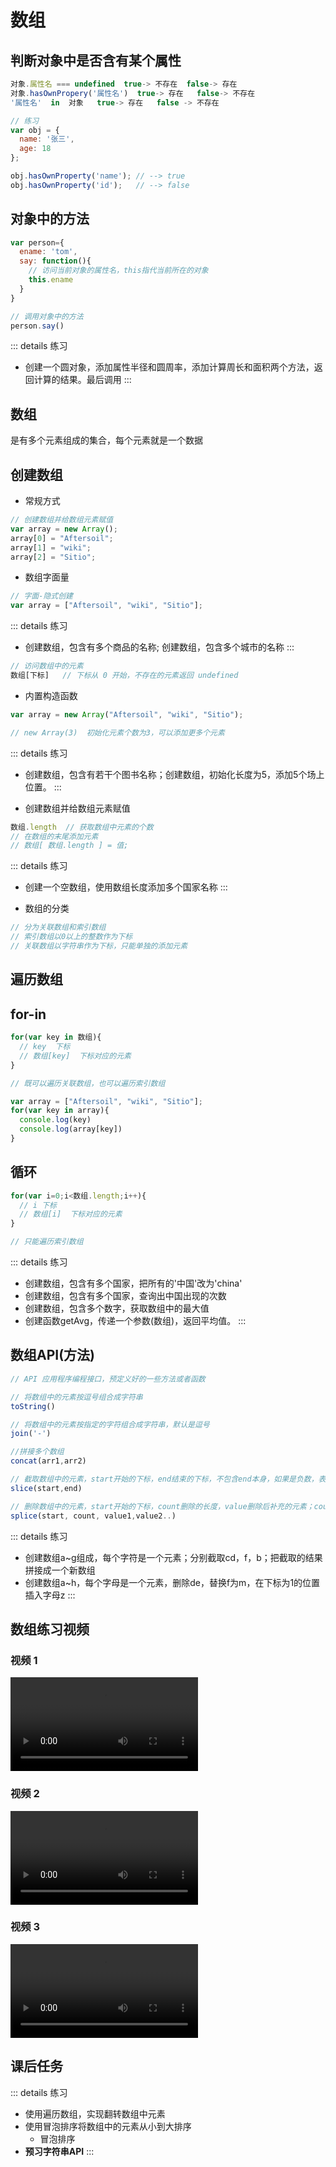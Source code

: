 # 数组

## 判断对象中是否含有某个属性

```js
对象.属性名 === undefined  true-> 不存在  false-> 存在
对象.hasOwnPropery('属性名')  true-> 存在   false-> 不存在
'属性名'  in  对象   true-> 存在   false -> 不存在

// 练习
var obj = {
  name: '张三',
  age: 18
};

obj.hasOwnProperty('name'); // --> true
obj.hasOwnProperty('id');   // --> false
```

## 对象中的方法

```js
var person={
  ename: 'tom',
  say: function(){
    // 访问当前对象的属性名，this指代当前所在的对象
    this.ename    
  }
}

// 调用对象中的方法
person.say()   
```

::: details 练习
- 创建一个圆对象，添加属性半径和圆周率，添加计算周长和面积两个方法，返回计算的结果。最后调用
:::

## 数组

是有多个元素组成的集合，每个元素就是一个数据

## 创建数组

- 常规方式

```js
// 创建数组并给数组元素赋值
var array = new Array();
array[0] = "Aftersoil";
array[1] = "wiki";
array[2] = "Sitio";
```

- 数组字面量
```js
// 字面-隐式创建
var array = ["Aftersoil", "wiki", "Sitio"];
```

::: details 练习
- 创建数组，包含有多个商品的名称; 创建数组，包含多个城市的名称
:::

```js
// 访问数组中的元素
数组[下标]   // 下标从 0 开始，不存在的元素返回 undefined
```

- 内置构造函数
```js
var array = new Array("Aftersoil", "wiki", "Sitio");

// new Array(3)  初始化元素个数为3，可以添加更多个元素
```

::: details 练习
- 创建数组，包含有若干个图书名称；创建数组，初始化长度为5，添加5个场上位置。
:::

- 创建数组并给数组元素赋值

```js
数组.length  // 获取数组中元素的个数
// 在数组的末尾添加元素   
// 数组[ 数组.length ] = 值;
```

::: details 练习
- 创建一个空数组，使用数组长度添加多个国家名称
:::

- 数组的分类

```js
// 分为关联数组和索引数组
// 索引数组以0以上的整数作为下标
// 关联数组以字符串作为下标，只能单独的添加元素
```

## 遍历数组

## for-in

```js
for(var key in 数组){
  // key  下标
  // 数组[key]  下标对应的元素
}

// 既可以遍历关联数组，也可以遍历索引数组

var array = ["Aftersoil", "wiki", "Sitio"];
for(var key in array){
  console.log(key)
  console.log(array[key])
}
```

## 循环

```js
for(var i=0;i<数组.length;i++){
  // i 下标
  // 数组[i]  下标对应的元素
}

// 只能遍历索引数组
```

::: details 练习
- 创建数组，包含有多个国家，把所有的'中国'改为'china'
- 创建数组，包含有多个国家，查询出中国出现的次数
- 创建数组，包含多个数字，获取数组中的最大值
- 创建函数getAvg，传递一个参数(数组)，返回平均值。
:::

## 数组API(方法) 

```js
// API 应用程序编程接口，预定义好的一些方法或者函数

// 将数组中的元素按逗号组合成字符串
toString()         

// 将数组中的元素按指定的字符组合成字符串，默认是逗号
join('-')          

//拼接多个数组
concat(arr1,arr2)  

// 截取数组中的元素，start开始的下标，end结束的下标，不包含end本身，如果是负数，表示倒数。end为空截取到最后。
slice(start,end)   

// 删除数组中的元素，start开始的下标，count删除的长度，value删除后补充的元素；count为空删除到最后，start为负数表示倒数；返回删除的元素，原数组会发生变化。
splice(start, count, value1,value2..)  
```

::: details 练习
- 创建数组a~g组成，每个字符是一个元素；分别截取cd，f，b；把截取的结果拼接成一个新数组
- 创建数组a~h，每个字母是一个元素，删除de，替换f为m，在下标为1的位置插入字母z
:::

## 数组练习视频

### 视频 1

<div class="video">
  <video src="https://images.aftersoil.xyz/wiki/video/js-array/1.mp4" controls preload></video>
</div>

### 视频 2

<div class="video">
  <video src="https://images.aftersoil.xyz/wiki/video/js-array/2.mp4" controls preload></video>
</div>

### 视频 3

<div class="video">
  <video src="https://images.aftersoil.xyz/wiki/video/js-array/3.mp4" controls preload></video>
</div>

## 课后任务

::: details 练习
- 使用遍历数组，实现翻转数组中元素
- 使用冒泡排序将数组中的元素从小到大排序 
  - 冒泡排序
- **预习字符串API**
:::
